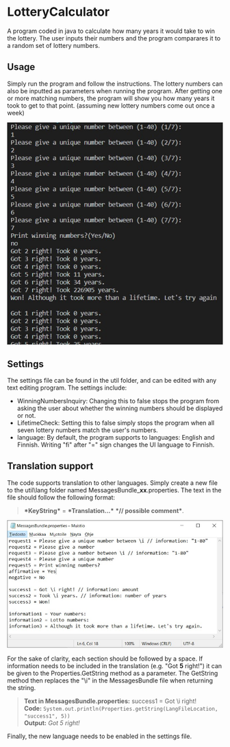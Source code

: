 # LotteryCalculator
A program coded in java to calculate how many years it would take to win the lottery. The user inputs their numbers and the program comparares it to a random set of lottery numbers.

## Usage
Simply run the program and follow the instructions. The lottery numbers can also be inputted as parameters when running the program.
After getting one or more matching numbers, the program will show you how many years it took to get to that point. (assuming new lottery numbers come out once a week)

![Demo image](img/demo.jpg)

## Settings
The settings file can be found in the util folder, and can be edited with any text editing program. The settings include:

* WinningNumbersInquiry: Changing this to false stops the program from asking the user about whether the winning numbers should be displayed or not.
* LifetimeCheck: Setting this to false simply stops the program when all seven lottery numbers match the user's numbers.
* language: By default, the program supports to languages: English and Finnish. Writing "fi" after "=" sign changes the UI language to Finnish.

## Translation support
The code supports translation to other languages. Simply create a new file to the util\lang folder named MessagesBundle_**xx**.properties. The text in the file should follow the following format:
 > **\*KeyString\*** = **\*Translation...\*** **\*// possible comment\***. 
 
![MessagesBundle](img/MessagesBundle.jpg)
 
For the sake of clarity, each section should be followed by a space. If information needs to be included in the translation (e.g. "Got **5** right!") it can be given to the Properties.GetString method as a parameter. The GetString method then replaces the "\i" in the MessagesBundle file when returning the string. 
>  **Text in MessagesBundle.properties:** success1 = Got \i right!  
> **Code:** `System.out.println(Properties.getString(LangFileLocation, "success1", 5))`  
> **Output:** *Got 5 right!*  

Finally, the new language needs to be enabled in the settings file.
